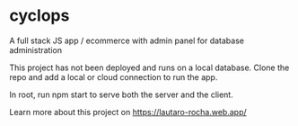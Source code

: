 # cyclops

A full stack JS app / ecommerce with admin panel for database administration

This project has not been deployed and runs on a local database. Clone the repo and add a local or cloud connection to run the app.


In root, run npm start to serve both the server and the client.

Learn more about this project on https://lautaro-rocha.web.app/

